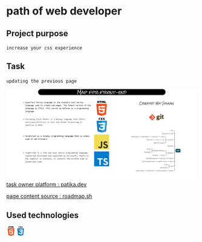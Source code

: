 # path of web developer
## Project purpose
```
increase your css experience
```
## Task
```
updating the previous page
```
<img src = "./image/ss.png">
<a href="https://www.patika.dev/">task owner platform : patika.dev</a>

<a href="https://yemek.com/tarif/cikolatali-sufle/">page content source : roadmap.sh</a>

## Used technologies

<img align="left" src="https://raw.githubusercontent.com/github/explore/80688e429a7d4ef2fca1e82350fe8e3517d3494d/topics/html/html.png" width="25" height="25" />
<img align="left" src="https://raw.githubusercontent.com/github/explore/80688e429a7d4ef2fca1e82350fe8e3517d3494d/topics/css/css.png" width="25" height="25" />
